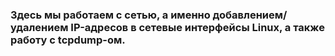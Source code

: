 ### Здесь мы работаем с сетью, а именно добавлением/удалением IP-адресов в сетевые интерфейсы Linux, а также работу с tcpdump-ом.

